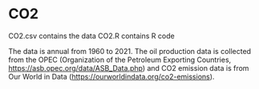 # CO2
CO2.csv contains the data
CO2.R contains R code

The data is annual from 1960 to 2021. The oil production data is collected from the OPEC (Organization of the Petroleum Exporting Countries, https://asb.opec.org/data/ASB_Data.php) and CO2 emission data is from Our World in Data (https://ourworldindata.org/co2-emissions).  
